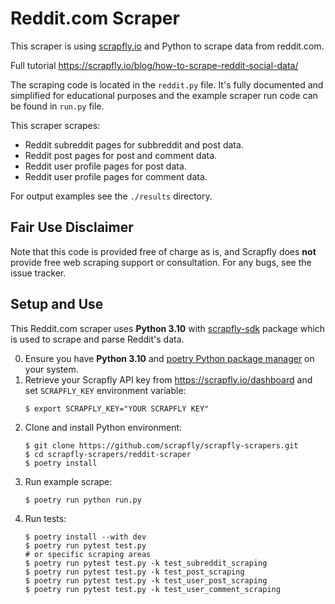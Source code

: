 # Reddit.com Scraper

This scraper is using [scrapfly.io](https://scrapfly.io/) and Python to scrape data from reddit.com. 

Full tutorial <https://scrapfly.io/blog/how-to-scrape-reddit-social-data/>

The scraping code is located in the `reddit.py` file. It's fully documented and simplified for educational purposes and the example scraper run code can be found in `run.py` file.

This scraper scrapes:
- Reddit subreddit pages for subbreddit and post data.
- Reddit post pages for post and comment data.
- Reddit user profile pages for post data.
- Reddit user profile pages for comment data.

For output examples see the `./results` directory.

## Fair Use Disclaimer

Note that this code is provided free of charge as is, and Scrapfly does __not__ provide free web scraping support or consultation. For any bugs, see the issue tracker.

## Setup and Use

This Reddit.com scraper uses __Python 3.10__ with [scrapfly-sdk](https://pypi.org/project/scrapfly-sdk/) package which is used to scrape and parse Reddit's data.

0. Ensure you have __Python 3.10__ and [poetry Python package manager](https://python-poetry.org/docs/#installation) on your system.
1. Retrieve your Scrapfly API key from <https://scrapfly.io/dashboard> and set `SCRAPFLY_KEY` environment variable:
    ```shell
    $ export SCRAPFLY_KEY="YOUR SCRAPFLY KEY"
    ```
2. Clone and install Python environment:
    ```shell
    $ git clone https://github.com/scrapfly/scrapfly-scrapers.git
    $ cd scrapfly-scrapers/reddit-scraper
    $ poetry install
    ```
3. Run example scrape:
    ```shell
    $ poetry run python run.py
    ```
4. Run tests:
    ```shell
    $ poetry install --with dev
    $ poetry run pytest test.py
    # or specific scraping areas
    $ poetry run pytest test.py -k test_subreddit_scraping
    $ poetry run pytest test.py -k test_post_scraping
    $ poetry run pytest test.py -k test_user_post_scraping
    $ poetry run pytest test.py -k test_user_comment_scraping
    ```
